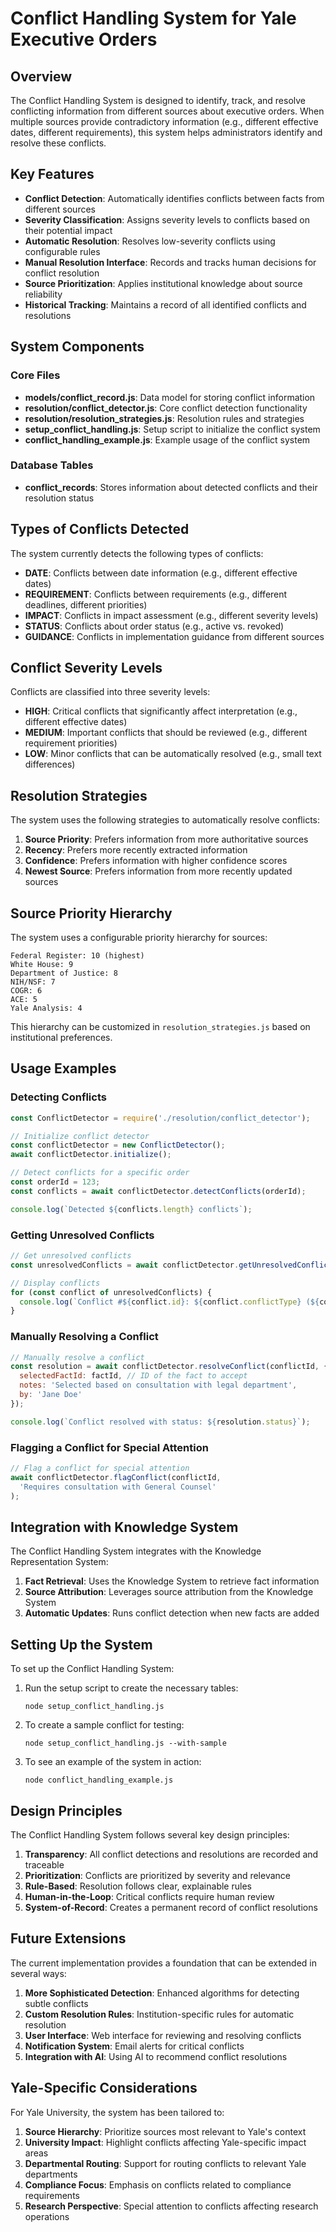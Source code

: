 # Conflict Handling System for Yale Executive Orders

## Overview

The Conflict Handling System is designed to identify, track, and resolve conflicting information from different sources about executive orders. When multiple sources provide contradictory information (e.g., different effective dates, different requirements), this system helps administrators identify and resolve these conflicts.

## Key Features

- **Conflict Detection**: Automatically identifies conflicts between facts from different sources
- **Severity Classification**: Assigns severity levels to conflicts based on their potential impact
- **Automatic Resolution**: Resolves low-severity conflicts using configurable rules
- **Manual Resolution Interface**: Records and tracks human decisions for conflict resolution
- **Source Prioritization**: Applies institutional knowledge about source reliability
- **Historical Tracking**: Maintains a record of all identified conflicts and resolutions

## System Components

### Core Files

- **models/conflict_record.js**: Data model for storing conflict information
- **resolution/conflict_detector.js**: Core conflict detection functionality
- **resolution/resolution_strategies.js**: Resolution rules and strategies
- **setup_conflict_handling.js**: Setup script to initialize the conflict system
- **conflict_handling_example.js**: Example usage of the conflict system

### Database Tables

- **conflict_records**: Stores information about detected conflicts and their resolution status

## Types of Conflicts Detected

The system currently detects the following types of conflicts:

- **DATE**: Conflicts between date information (e.g., different effective dates)
- **REQUIREMENT**: Conflicts between requirements (e.g., different deadlines, different priorities)
- **IMPACT**: Conflicts in impact assessment (e.g., different severity levels)
- **STATUS**: Conflicts about order status (e.g., active vs. revoked)
- **GUIDANCE**: Conflicts in implementation guidance from different sources

## Conflict Severity Levels

Conflicts are classified into three severity levels:

- **HIGH**: Critical conflicts that significantly affect interpretation (e.g., different effective dates)
- **MEDIUM**: Important conflicts that should be reviewed (e.g., different requirement priorities)
- **LOW**: Minor conflicts that can be automatically resolved (e.g., small text differences)

## Resolution Strategies

The system uses the following strategies to automatically resolve conflicts:

1. **Source Priority**: Prefers information from more authoritative sources
2. **Recency**: Prefers more recently extracted information
3. **Confidence**: Prefers information with higher confidence scores
4. **Newest Source**: Prefers information from more recently updated sources

## Source Priority Hierarchy

The system uses a configurable priority hierarchy for sources:

```
Federal Register: 10 (highest)
White House: 9
Department of Justice: 8
NIH/NSF: 7
COGR: 6
ACE: 5
Yale Analysis: 4
```

This hierarchy can be customized in `resolution_strategies.js` based on institutional preferences.

## Usage Examples

### Detecting Conflicts

```javascript
const ConflictDetector = require('./resolution/conflict_detector');

// Initialize conflict detector
const conflictDetector = new ConflictDetector();
await conflictDetector.initialize();

// Detect conflicts for a specific order
const orderId = 123;
const conflicts = await conflictDetector.detectConflicts(orderId);

console.log(`Detected ${conflicts.length} conflicts`);
```

### Getting Unresolved Conflicts

```javascript
// Get unresolved conflicts
const unresolvedConflicts = await conflictDetector.getUnresolvedConflicts();

// Display conflicts
for (const conflict of unresolvedConflicts) {
  console.log(`Conflict #${conflict.id}: ${conflict.conflictType} (${conflict.severity})`);
}
```

### Manually Resolving a Conflict

```javascript
// Manually resolve a conflict
const resolution = await conflictDetector.resolveConflict(conflictId, {
  selectedFactId: factId, // ID of the fact to accept
  notes: 'Selected based on consultation with legal department',
  by: 'Jane Doe'
});

console.log(`Conflict resolved with status: ${resolution.status}`);
```

### Flagging a Conflict for Special Attention

```javascript
// Flag a conflict for special attention
await conflictDetector.flagConflict(conflictId, 
  'Requires consultation with General Counsel'
);
```

## Integration with Knowledge System

The Conflict Handling System integrates with the Knowledge Representation System:

1. **Fact Retrieval**: Uses the Knowledge System to retrieve fact information
2. **Source Attribution**: Leverages source attribution from the Knowledge System
3. **Automatic Updates**: Runs conflict detection when new facts are added

## Setting Up the System

To set up the Conflict Handling System:

1. Run the setup script to create the necessary tables:
   ```
   node setup_conflict_handling.js
   ```

2. To create a sample conflict for testing:
   ```
   node setup_conflict_handling.js --with-sample
   ```

3. To see an example of the system in action:
   ```
   node conflict_handling_example.js
   ```

## Design Principles

The Conflict Handling System follows several key design principles:

1. **Transparency**: All conflict detections and resolutions are recorded and traceable
2. **Prioritization**: Conflicts are prioritized by severity and relevance
3. **Rule-Based**: Resolution follows clear, explainable rules
4. **Human-in-the-Loop**: Critical conflicts require human review
5. **System-of-Record**: Creates a permanent record of conflict resolutions

## Future Extensions

The current implementation provides a foundation that can be extended in several ways:

1. **More Sophisticated Detection**: Enhanced algorithms for detecting subtle conflicts
2. **Custom Resolution Rules**: Institution-specific rules for automatic resolution
3. **User Interface**: Web interface for reviewing and resolving conflicts
4. **Notification System**: Email alerts for critical conflicts
5. **Integration with AI**: Using AI to recommend conflict resolutions

## Yale-Specific Considerations

For Yale University, the system has been tailored to:

1. **Source Hierarchy**: Prioritize sources most relevant to Yale's context
2. **University Impact**: Highlight conflicts affecting Yale-specific impact areas
3. **Departmental Routing**: Support for routing conflicts to relevant Yale departments
4. **Compliance Focus**: Emphasis on conflicts related to compliance requirements
5. **Research Perspective**: Special attention to conflicts affecting research operations